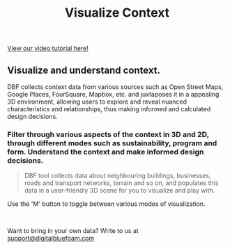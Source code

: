 ﻿---
title: 2. Visualize Context

---

 [View our video tutorial here!](https://www.youtube.com/watch?v=g4PzBvk-RmI)

## Visualize and understand context.

DBF collects context data from various sources such as Open Street Maps, Google Places, FourSquare, Mapbox, etc. and juxtaposes it in a appealing 3D environment, allowing users to explore and reveal nuanced characteristics and relationships, thus making informed and calculated design decisions.

### Filter through various aspects of the context in 3D and 2D, through different modes such as sustainability, program and form. Understand the context and make informed design decisions.

> DBF tool collects data about neighbouring buildings, businesses, roads and transport networks, terrain and so on, and populates this data in a user-friendly 3D scene for you to visualize and play with.

Use the 'M' button to toggle between various modes of visualization.

‍

Want to bring in your own data? Write to us at support@digitalbluefoam.com